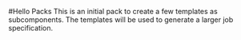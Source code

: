#Hello Packs
This is an initial pack to create a few templates as subcomponents. The templates will be used to generate a larger job specification.
